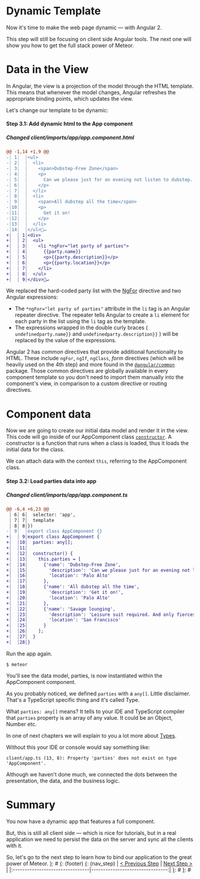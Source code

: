 [__prod__]: #
[{]: <region> (header)

[}]: #
[{]: <region> (body)
# Dynamic Template

Now it's time to make the web page dynamic — with Angular 2.

This step will still be focusing on client side Angular tools. The next one will show you how to get the full stack power of Meteor.

# Data in the View

In Angular, the view is a projection of the model through the HTML template. This means that whenever the model changes, Angular refreshes the appropriate binding points, which updates the view.

Let's change our template to be dynamic:

[{]: <helper> (diff_step 3.1)
#### Step 3.1: Add dynamic html to the App component

##### Changed client/imports/app/app.component.html
```diff
@@ -1,14 +1,9 @@
-┊ 1┊  ┊<ul>
-┊ 2┊  ┊  <li>
-┊ 3┊  ┊    <span>Dubstep-Free Zone</span>
-┊ 4┊  ┊    <p>
-┊ 5┊  ┊      Can we please just for an evening not listen to dubstep.
-┊ 6┊  ┊    </p>
-┊ 7┊  ┊  </li>
-┊ 8┊  ┊  <li>
-┊ 9┊  ┊    <span>All dubstep all the time</span>
-┊10┊  ┊    <p>
-┊11┊  ┊      Get it on!
-┊12┊  ┊    </p>
-┊13┊  ┊  </li>
-┊14┊  ┊</ul>🚫↵
+┊  ┊ 1┊<div>
+┊  ┊ 2┊  <ul>
+┊  ┊ 3┊    <li *ngFor="let party of parties">
+┊  ┊ 4┊      {{party.name}}
+┊  ┊ 5┊      <p>{{party.description}}</p>
+┊  ┊ 6┊      <p>{{party.location}}</p>
+┊  ┊ 7┊    </li>
+┊  ┊ 8┊  </ul>
+┊  ┊ 9┊</div>🚫↵
```
[}]: #

We replaced the hard-coded party list with the [NgFor](https://angular.io/docs/ts/latest/api/common/index/NgFor-directive.html) directive and two Angular expressions:

- The `*ngFor="let party of parties"` attribute in the `li` tag is an Angular repeater directive. The repeater tells Angular to create a `li` element for each party in the list using the `li` tag as the template.
- The expressions wrapped in the double curly braces ( `undefinedparty.name}}` and `undefinedparty.description}}` ) will be replaced by the value of the expressions.

Angular 2 has _common_ directives that provide additional functionality to HTML. These include `ngFor`, `ngIf`, `ngClass`, _form_ directives (which will be heavily used on the 4th step) and more found in the [`@angular/common`](https://angular.io/docs/ts/latest/api/common/) package. Those common directives are globally available in every component template so you don't need to import them manually into the component's view, in comparison to a custom directive or routing directives.

# Component data

Now we are going to create our initial data model and render it in the view.
This code will go inside of our AppComponent class [`constructor`](https://developer.mozilla.org/en-US/docs/Web/JavaScript/Reference/Classes/constructor). A constructor is a function that runs when a class is loaded, thus it loads the initial data for the class.

We can attach data with the context `this`, referring to the AppComponent class.

[{]: <helper> (diff_step 3.2)
#### Step 3.2: Load parties data into app

##### Changed client/imports/app/app.component.ts
```diff
@@ -6,4 +6,23 @@
 ┊ 6┊ 6┊  selector: 'app',
 ┊ 7┊ 7┊  template
 ┊ 8┊ 8┊})
-┊ 9┊  ┊export class AppComponent {}
+┊  ┊ 9┊export class AppComponent {
+┊  ┊10┊  parties: any[];
+┊  ┊11┊
+┊  ┊12┊  constructor() {
+┊  ┊13┊    this.parties = [
+┊  ┊14┊      {'name': 'Dubstep-Free Zone',
+┊  ┊15┊        'description': 'Can we please just for an evening not listen to dubstep.',
+┊  ┊16┊        'location': 'Palo Alto'
+┊  ┊17┊      },
+┊  ┊18┊      {'name': 'All dubstep all the time',
+┊  ┊19┊        'description': 'Get it on!',
+┊  ┊20┊        'location': 'Palo Alto'
+┊  ┊21┊      },
+┊  ┊22┊      {'name': 'Savage lounging',
+┊  ┊23┊        'description': 'Leisure suit required. And only fiercest manners.',
+┊  ┊24┊        'location': 'San Francisco'
+┊  ┊25┊      }
+┊  ┊26┊    ];
+┊  ┊27┊  }
+┊  ┊28┊}
```
[}]: #

Run the app again.

    $ meteor

You'll see the data model, parties, is now instantiated within the AppComponent component.

As you probably noticed, we defined `parties` with a `any[]`. Little disclaimer. That's a TypeScript specific thing and it's called Type.

What `parties: any[]` means? It tells to your IDE and TypeScript compiler that `parties` property is an array of any value. It could be an Object, Number etc.

In one of next chapters we will explain to you a lot more about [Types](http://www.typescriptlang.org/Handbook#basic-types).

Without this your IDE or console would say something like:

    client/app.ts (13, 8): Property 'parties' does not exist on type 'AppComponent'.

Although we haven't done much, we connected the dots between the presentation, the data, and the business logic.

# Summary

You now have a dynamic app that features a full component.

But, this is still all client side — which is nice for tutorials, but in a real application we need to persist the data on the server and sync all the clients with it.

So, let's go to the next step to learn how to bind our application to the great power of Meteor.
[}]: #
[{]: <region> (footer)
[{]: <helper> (nav_step)
| [< Previous Step](step2.md) | [Next Step >](step4.md) |
|:--------------------------------|--------------------------------:|
[}]: #
[}]: #